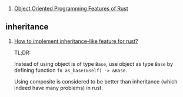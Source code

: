  1. [Object Oriented Programming Features of Rust](https://doc.rust-lang.org/book/ch17-00-oop.html)

## inheritance

 1. [How to implement inheritance-like feature for rust?](https://users.rust-lang.org/t/how-to-implement-inheritance-like-feature-for-rust/31159/21)
    
    TL;DR:
    
    Instead of using object is of type `Base`, use object as type `Base` by defining function `fn as_base(&self) -> &Base`.
    
    Using composite is considered to be better than inheritance (which indeed have many problems) in rust.
